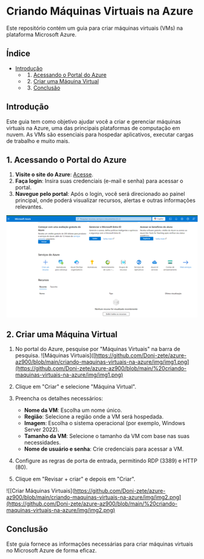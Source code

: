 # Criando Máquinas Virtuais na Azure

Este repositório contém um guia  para criar máquinas virtuais (VMs) na plataforma Microsoft Azure.

## Índice

- [Introdução](#introdução)
  - 1. [Acessando o Portal do Azure](#acessando-o-portal-do-azure)
  - 2. [Criar uma Máquina Virtual](#criar-uma-maquina-virtual)
  - 3. [Conclusão](#conclusão)

## Introdução

Este guia tem como objetivo ajudar você a criar e gerenciar máquinas virtuais na Azure, uma das principais plataformas de computação em nuvem. As VMs são essenciais para hospedar aplicativos, executar cargas de trabalho e muito mais.

## 1. Acessando o Portal do Azure

1. **Visite o site do Azure**: [Acesse](https://portal.azure.com).
2. **Faça login**: Insira suas credenciais (e-mail e senha) para acessar o portal.
3. **Navegue pelo portal**: Após o login, você será direcionado ao painel principal, onde poderá visualizar recursos, alertas e outras informações relevantes.

![Dashboard](https://github.com/Doni-zete/azure-az900/blob/main/localizando-servicos-por-categoria/img/img1.png)


## 2. Criar uma Máquina Virtual

1. No portal do Azure, pesquise por "Máquinas Virtuais" na barra de pesquisa.
   ![Máquinas Virtuais]([https://github.com/Doni-zete/azure-az900/blob/main/criando-maquinas-virtuais-na-azure/img/img1.png](https://github.com/Doni-zete/azure-az900/blob/main/%20criando-maquinas-virtuais-na-azure/img/img1.png)

2. Clique em "Criar" e selecione "Máquina Virtual".
3. Preencha os detalhes necessários:
   - **Nome da VM**: Escolha um nome único.
   - **Região**: Selecione a região onde a VM será hospedada.
   - **Imagem**: Escolha o sistema operacional (por exemplo, Windows Server 2022).
   - **Tamanho da VM**: Selecione o tamanho da VM com base nas suas necessidades.
   - **Nome de usuário e senha**: Crie credenciais para acessar a VM.
4. Configure as regras de porta de entrada, permitindo RDP (3389) e HTTP (80).
5. Clique em "Revisar + criar" e depois em "Criar".

![[Criar Máquinas Virtuais](https://github.com/Doni-zete/azure-az900/blob/main/criando-maquinas-virtuais-na-azure/img/img2.png](https://github.com/Doni-zete/azure-az900/blob/main/%20criando-maquinas-virtuais-na-azure/img/img2.png)


## Conclusão
Este guia  fornece as informações necessárias para criar máquinas virtuais no Microsoft Azure de forma eficaz.
